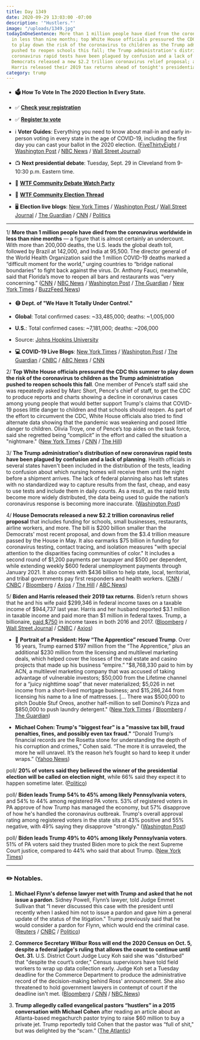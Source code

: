 ```yaml
---
title: Day 1349
date: 2020-09-29 13:03:00 -07:00
description: '"Hustlers."'
image: "/uploads/1349.jpg"
todayInOneSentence: More than 1 million people have died from the coronavirus worldwide
  in less than nine months; top White House officials pressured the CDC this summer
  to play down the risk of the coronavirus to children as the Trump administration
  pushed to reopen schools this fall; the Trump administration's distribution of new
  coronavirus rapid tests have been plagued by confusion and a lack of planning; House
  Democrats released a new $2.2 trillion coronavirus relief proposal; and Biden and
  Harris released their 2019 tax returns ahead of tonight's presidential debate.
category: trump
---
```


* #### 🗳 How To Vote In The 2020 Election In Every State.

* ✅ **[Check your registration](https://www.vote.org/am-i-registered-to-vote/)**

* ✅ **[Register to vote](https://www.vote.org/register-to-vote/)**

* ℹ️ **Voter Guides**: Everything you need to know about mail-in and early in-person voting in every state in the age of COVID-19, including the first day you can cast your ballot in the 2020 election. ([FiveThirtyEight](https://projects.fivethirtyeight.com/how-to-vote-2020/) / [Washington Post](https://www.washingtonpost.com/elections/2020/how-to-vote/) / [NBC News](https://www.nbcnews.com/specials/plan-your-vote-state-by-state-guide-voting-by-mail-early-in-person-voting-election/index.html?cid=bc_npd_nn_ms_np-1_200816) / [Wall Street Journal](https://www.wsj.com/articles/how-to-vote-by-mail-in-every-state-11597840923))

* 📺 **Next presidential debate**: Tuesday, Sept. 29 in Cleveland from 9-10:30 p.m. Eastern time.

* 👀 **[WTF Community Debate Watch Party](https://talk.whatthefuckjusthappenedtoday.com/t/round-one-of-the-2020-presidential-debates/5850/)**
* 💬 **[WTF Community Election Thread](https://talk.whatthefuckjusthappenedtoday.com/t/2020-general-election-trump-vs-biden/5758)**

* 🖥 **Election live blogs**: [New York Times](https://www.nytimes.com/live/2020/09/29/us/presidential-debate-trump-biden?action=click&module=Top%20Stories&pgtype=Homepage) / [Washington Post ](https://www.washingtonpost.com/elections/2020/09/29/presidential-debate-live-updates/) / [Wall Street Journal](https://www.wsj.com/livecoverage/trump-biden-first-presidential-debate-2020) / [The Guardian](https://www.theguardian.com/us-news/live/2020/sep/29/donald-trump-joe-biden-presidential-tv-debate-cleveland-ohio-coronavirus-covid-live-updates) / [CNN](https://www.cnn.com/2020/09/29/politics/how-to-watch-the-first-presidential-debate/index.html) / [Politics](https://www.politico.com/www.politico.com/2020-election/live-updates-and-analysis/first-biden-trump-debate-2020/)

---

1/ **More than 1 million people have died from the coronavirus worldwide in less than nine months** — a figure that is almost certainly an undercount. With more than 200,000 deaths, the U.S. leads the global death toll, followed by Brazil at 142,000, and India at 95,500. The director general of the World Health Organization said the 1 million COVID-19 deaths marked a “difficult moment for the world,” urging countries to “bridge national boundaries” to fight back against the virus. Dr. Anthony Fauci, meanwhile, said that Florida’s move to reopen all bars and restaurants was “very concerning.” ([CNN](https://www.cnn.com/2020/09/28/health/coronavirus-million-global-deaths-intl/index.html) / [NBC News](https://www.nbcnews.com/news/world/coronavirus-has-now-killed-1-million-people-around-world-n1241208) / [Washington Post](https://www.washingtonpost.com/nation/2020/09/29/coronavirus-covid-live-updates-us/) / [The Guardian](https://www.theguardian.com/world/live/2020/sep/29/coronavirus-live-news-rapid-covid-19-tests-to-be-rolled-out-worldwide-as-global-deaths-near-one-million?page=with:block-5f7308848f0833e1e50424ed#block-5f7308848f0833e1e50424ed) / [New York Times](https://www.nytimes.com/live/2020/09/29/world/covid-19-coronavirus/nycs-mayor-calls-an-uptick-in-the-citys-daily-positivity-rate-cause-for-real-concern-as-more-schools-reopen) / [BuzzFeed News](https://www.buzzfeednews.com/article/skbaer/coronavirus-global-death-toll-1-million))

* #### 😷 Dept. of "We Have It Totally Under Control."

* **Global**: Total confirmed cases: \~33,485,000; deaths: \~1,005,000

* **U.S.**: Total confirmed cases: \~7,181,000; deaths: \~206,000

* Source: [Johns Hopkins University](https://coronavirus.jhu.edu/map.html)

* **💻 COVID-19 Live Blogs**: [New York Times](https://www.nytimes.com/live/2020/09/29/world/covid-19-coronavirus?action=click&module=Top%20Stories&pgtype=Homepage) / [Washington Post](https://www.washingtonpost.com/nation/2020/09/29/coronavirus-covid-live-updates-us/) / [The Guardian](https://www.theguardian.com/world/live/2020/sep/29/coronavirus-live-news-rapid-covid-19-tests-to-be-rolled-out-worldwide-as-global-deaths-near-one-million) / [CNBC](https://www.cnbc.com/2020/09/29/coronavirus-live-updates.html) / [ABC News](https://abcnews.go.com/Health/live-updates/coronavirus/?id=73304984) / [CNN](https://www.cnn.com/world/live-news/coronavirus-pandemic-09-29-20-intl/index.html)

2/ **Top White House officials pressured the CDC this summer to play down the risk of the coronavirus to children as the Trump administration pushed to reopen schools this fall**. One member of Pence’s staff said she was repeatedly asked by Marc Short, Pence's chief of staff, to get the CDC to produce reports and charts showing a decline in coronavirus cases among young people that would better support Trump's claims that COVID-19 poses little danger to children and that schools should reopen. As part of the effort to circumvent the CDC, White House officials also tried to find alternate data showing that the pandemic was weakening and posed little danger to children. Olivia Troye, one of Pence’s top aides on the task force, said she regretted being “complicit” in the effort and called the situation a "nightmare." ([New York Times](https://www.nytimes.com/2020/09/28/us/politics/white-house-cdc-coronavirus-schools.html) / [CNN](https://www.cnn.com/2020/09/29/health/cdc-pushed-change-data/) / [The Hill](https://thehill.com/homenews/administration/518692-trump-administration-attempted-to-play-down-the-risks-of-returning))

3/ **The Trump administration's distribution of new coronavirus rapid tests have been plagued by confusion and a lack of planning**. Health officials in several states haven't been included in the distribution of the tests, leading to confusion about which nursing homes will receive them until the night before a shipment arrives. The lack of federal planning also has left states with no standardized way to capture results from the fast, cheap, and easy to use tests and include them in daily counts. As a result, as the rapid tests become more widely distributed, the data being used to guide the nation’s coronavirus response is becoming more inaccurate. ([Washington Post](https://www.washingtonpost.com/health/2020/09/29/coronavirus-antigen-tests/))

4/ **House Democrats released a new $2.2 trillion coronavirus relief proposal** that includes funding for schools, small businesses, restaurants, airline workers, and more. The bill is $200 billion smaller than the Democrats' most recent proposal, and down from the $3.4 trillion measure passed by the House in May. It also earmarks $75 billion in funding for coronavirus testing, contact tracing, and isolation measures "with special attention to the disparities facing communities of color." It includes a second round of $1,200 payments per taxpayer and $500 per dependent, while extending weekly $600 federal unemployment payments through January 2021. It also comes with $436 billion to help state, local, territorial, and tribal governments pay first responders and health workers. ([CNN](https://www.cnn.com/2020/09/28/politics/stimulus-negotiations-democratic-proposal/index.html) / [CNBC](https://www.cnbc.com/2020/09/29/pelosi-mnuchin-set-to-talk-as-.html) / [Bloomberg](https://www.bloomberg.com/news/articles/2020-09-29/trump-administration-and-house-face-reckoning-on-virus-relief?srnd=politics-vp) / [Axios](https://www.axios.com/house-democrats-coronavirus-relief-proposal-462847f0-3578-4a8f-ac29-ebb6872dc8b9.html) / [The Hill](https://thehill.com/homenews/house/518660-democrats-unveil-scaled-down-22t-coronavirus-relief-package) / [ABC News](https://abcnews.go.com/Politics/wireStory/house-democrats-unveil-22t-proposal-virus-aid-73302414))

5/ **Biden and Harris released their 2019 tax returns**. Biden’s return shows that he and his wife paid $299,346 in federal income taxes on a taxable income of $944,737 last year. Harris and her husband reported $3.1 million in taxable income and paid more than $1 million in federal taxes. Trump, a billionaire, [paid $750](https://whatthefuckjusthappenedtoday.com/2020/09/28/day-1348/#1-trump-paid-750-in-federal-income-t) in income taxes in both 2016 and 2017. ([Bloomberg](https://www.bloomberg.com/news/articles/2020-09-29/bidens-release-2019-returns-paid-nearly-300-000-in-taxes?sref=MIBMEEoj) / [Wall Street Journal](https://www.wsj.com/articles/biden-releases-tax-returns-ahead-of-debate-with-trump-11601399789) / [CNBC](https://www.cnbc.com/2020/09/29/joe-biden-releases-2019-tax-returns-ahead-of-presidential-debate.html) / [Axios](https://www.axios.com/joe-biden-releases-2019-tax-returns-debate-trump-74fbc6ce-b845-47cf-b10b-17d181ea24d5.html))

* 👑 **Portrait of a President: How “The Apprentice” rescued Trump**. Over 16 years, Trump earned $197 million from the “The Apprentice,” plus an additional $230 million from the licensing and multilevel marketing deals, which helped cover the losses of the real estate and casino projects that made up his business “empire.” "$8,768,330 paid to him by ACN, a multilevel marketing company that was accused of taking advantage of vulnerable investors; $50,000 from the Lifetime channel for a “juicy nighttime soap” that never materialized; $5,026 in net income from a short-lived mortgage business; and $15,286,244 from licensing his name to a line of mattresses. \[... There was $500,000 to pitch Double Stuf Oreos, another half-million to sell Domino’s Pizza and $850,000 to push laundry detergent." ([New York Times](https://www.nytimes.com/interactive/2020/09/28/us/donald-trump-taxes-apprentice.html) / [Bloomberg](https://www.bloomberg.com/news/articles/2020-09-29/trump-gained-riches-mogul-aura-from-apprentice-times-reports?sref=MIBMEEoj) / [The Guardian](https://www.theguardian.com/us-news/2020/sep/29/trump-tax-returns-the-apprentice-empire))

* **Michael Cohen: Trump's "biggest fear" is a "massive tax bill, fraud penalties, fines, and possibly even tax fraud."** “Donald Trump’s financial records are the Rosetta stone for understanding the depth of his corruption and crimes,” Cohen said. “The more it is unraveled, the more he will unravel. It’s the reason he’s fought so hard to keep it under wraps.” ([Yahoo News](https://news.yahoo.com/michael-cohen-says-massive-irs-bills-and-potential-tax-fraud-charges-are-trumps-biggest-fear-165358561.html))

poll/ **20% of voters said they believed the winner of the presidential election will be called on election night**, while 66% said they expect it to happen sometime later. ([Politico](https://www.politico.com/news/2020/09/28/presidential-election-night-winner-poll-422679))

poll/ **Biden leads Trump 54% to 45% among likely Pennsylvania voters**, and 54% to 44% among registered PA voters. 53% of registered voters in PA approve of how Trump has managed the economy, but 57% disapprove of how he's handled the coronavirus outbreak. Trump's overall approval rating among registered voters in the state sits at 43% positive and 55% negative, with 49% saying they disapprove "strongly." ([Washington Post](https://www.washingtonpost.com/politics/2020/09/29/biden-trump-pennsylvania-poll/))

poll/ **Biden leads Trump 49% to 40% among likely Pennsylvania voters**. 51% of PA voters said they trusted Biden more to pick the next Supreme Court justice, compared to 44% who said that about Trump. ([New York Times](https://www.nytimes.com/2020/09/28/us/politics/supreme-court-pennsylvania-poll.html))

---

### ✏️ Notables.

1. **Michael Flynn's defense lawyer met with Trump and asked that he not issue a pardon**. Sidney Powell, Flynn’s lawyer, told Judge Emmet Sullivan that “I never discussed this case with the president until recently when I asked him not to issue a pardon and gave him a general update of the status of the litigation." Trump previously said that he would consider a pardon for Flynn, which would end the criminal case. ([Reuters](https://www.reuters.com/article/us-usa-trump-russia-flynn-idUSKBN26K1PO) / [CNBC](https://www.cnbc.com/2020/09/29/michael-flynn-lawyer-met-with-trump-to-discuss-criminal-case.html) / [Politico](https://www.politico.com/news/2020/09/29/flynn-lawyer-trump-hearing-422925))

2. **Commerce Secretary Wilbur Ross will end the 2020 Census on Oct. 5, despite a federal judge's ruling that allows the count to continue until Oct. 31.** U.S. District Court Judge Lucy Koh said she was "disturbed" that "despite the court’s order," Census supervisors have told field workers to wrap up data collection early. Judge Koh set a Tuesday deadline for the Commerce Department to produce the administrative record of the decision-making behind Ross' announcement. She also threatened to hold government lawyers in contempt of court if the deadline isn't met. ([Bloomberg](https://www.bloomberg.com/news/articles/2020-09-28/wilbur-ross-targets-oct-5-to-end-census-despite-judge-s-order) / [CNN](https://www.cnn.com/2020/09/28/politics/2020-census-operations/index.html) / [NBC News](https://www.nbcnews.com/politics/white-house/commerce-secretary-ross-says-2020-census-will-end-oct-5-n1241298))

3. **Trump allegedly called evangelical pastors “hustlers” in a 2015 conversation with Michael Cohen** after reading an article about an Atlanta-based megachurch pastor trying to raise $60 million to buy a private jet. Trump reportedly told Cohen that the pastor was “full of shit," but was delighted by the “scam.”  ([The Atlantic](https://www.theatlantic.com/politics/archive/2020/09/trump-secretly-mocks-his-christian-supporters/616522/))
